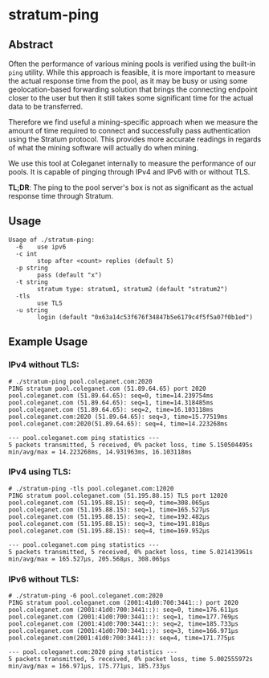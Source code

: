 # stratum-ping

## Abstract

Often the performance of various mining pools is verified using the built-in `ping` utility. While this approach is feasible, it is more important to measure the actual response time from the pool, as it may be busy or using some geolocation-based forwarding solution that brings the connecting endpoint closer to the user but then it still takes some significant time for the actual data to be transferred.

Therefore we find useful a mining-specific approach when we measure the amount of time required to connect and successfully pass authentication using the Stratum protocol. This provides more accurate readings in regards of what the mining software will actually do when mining.

We use this tool at Coleganet internally to measure the performance of our pools. It is capable of pinging through IPv4 and IPv6 with or without TLS.

**TL;DR**: The ping to the pool server's box is not as significant as the actual response time through Stratum.

## Usage

```
Usage of ./stratum-ping:
  -6    use ipv6
  -c int
        stop after <count> replies (default 5)
  -p string
        pass (default "x")
  -t string
        stratum type: stratum1, stratum2 (default "stratum2")
  -tls
        use TLS
  -u string
        login (default "0x63a14c53f676f34847b5e6179c4f5f5a07f0b1ed")

```

## Example Usage

### IPv4 without TLS:
```
# ./stratum-ping pool.coleganet.com:2020
PING stratum pool.coleganet.com (51.89.64.65) port 2020
pool.coleganet.com (51.89.64.65): seq=0, time=14.239754ms
pool.coleganet.com (51.89.64.65): seq=1, time=14.318485ms
pool.coleganet.com (51.89.64.65): seq=2, time=16.103118ms
pool.coleganet.com:2020 (51.89.64.65): seq=3, time=15.77519ms
pool.coleganet.com:2020(51.89.64.65): seq=4, time=14.223268ms

--- pool.coleganet.com ping statistics ---
5 packets transmitted, 5 received, 0% packet loss, time 5.150504495s
min/avg/max = 14.223268ms, 14.931963ms, 16.103118ms
```

### IPv4 using TLS:
```
# ./stratum-ping -tls pool.coleganet.com:12020
PING stratum pool.coleganet.com (51.195.88.15) TLS port 12020
pool.coleganet.com (51.195.88.15): seq=0, time=308.065µs
pool.coleganet.com (51.195.88.15): seq=1, time=165.527µs
pool.coleganet.com (51.195.88.15): seq=2, time=192.482µs
pool.coleganet.com (51.195.88.15): seq=3, time=191.818µs
pool.coleganet.com (51.195.88.15): seq=4, time=169.952µs

--- pool.coleganet.com ping statistics ---
5 packets transmitted, 5 received, 0% packet loss, time 5.021413961s
min/avg/max = 165.527µs, 205.568µs, 308.065µs
```

### IPv6 without TLS:
```
# ./stratum-ping -6 pool.coleganet.com:2020
PING stratum pool.coleganet.com (2001:41d0:700:3441::) port 2020
pool.coleganet.com (2001:41d0:700:3441::): seq=0, time=176.611µs
pool.coleganet.com (2001:41d0:700:3441::): seq=1, time=177.769µs
pool.coleganet.com (2001:41d0:700:3441::): seq=2, time=185.733µs
pool.coleganet.com (2001:41d0:700:3441::): seq=3, time=166.971µs
pool.coleganet.com(2001:41d0:700:3441::): seq=4, time=171.775µs

--- pool.coleganet.com:2020 ping statistics ---
5 packets transmitted, 5 received, 0% packet loss, time 5.002555972s
min/avg/max = 166.971µs, 175.771µs, 185.733µs
```


